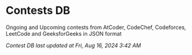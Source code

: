 # Contests DB

Ongoing and Upcoming contests from AtCoder, CodeChef, Codeforces, LeetCode and GeeksforGeeks in JSON format

*Contest DB last updated at Fri, Aug 16, 2024 3:42 AM*  
